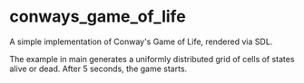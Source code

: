 # conways_game_of_life
A simple implementation of Conway's Game of Life, rendered via SDL.

The example in main generates a uniformly distributed grid of cells of states alive or dead. After 5 seconds, the game starts.
